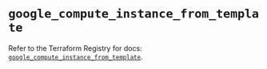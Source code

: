 # `google_compute_instance_from_template`

Refer to the Terraform Registry for docs: [`google_compute_instance_from_template`](https://registry.terraform.io/providers/drfaust92/google/4.16.4/docs/resources/compute_instance_from_template).
